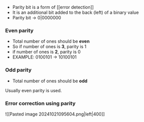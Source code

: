 - Parity bit is a form of [[error detection]]
- It is an additional bit added to the back (left) of a binary value
- Parity bit -> 0|0000000

### Even parity
- Total number of ones should be **even**
- So if number of ones is **3**, parity is 1
- if number of ones is **2**, parity is 0
- EXAMPLE: 0100101 -> 10100101

### Odd parity
- Total number of ones should be **odd**

Usually even parity is used.

### Error correction using parity
![[Pasted image 20241021095604.png|left|400]]
